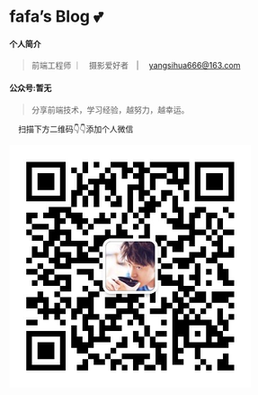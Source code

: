 # fafa’s Blog 💕

#### 个人简介

> 前端工程师 ｜　摄影爱好者　| 　yangsihua666@163.com

#### 公众号:暂无

> 分享前端技术，学习经验，越努力，越幸运。

 &nbsp;&nbsp;&nbsp;&nbsp;扫描下方二维码:point_down::point_down:添加个人微信

![logo](_media/wechatAvatar.jpg ':size=200x200')
